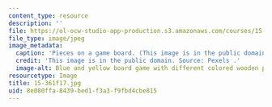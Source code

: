 ```yaml
---
content_type: resource
description: ''
file: https://ol-ocw-studio-app-production.s3.amazonaws.com/courses/15-361-executing-strategy-for-results-fall-2017/8e080ffa8439bed1f3a3f9fbd4cbe815_15-361f17.jpg
file_type: image/jpeg
image_metadata:
  caption: 'Pieces on a game board. (This image is in the public domain. Source: [Pexels](https://www.pexels.com/photo/blue-and-yellow-board-game-207924/).)'
  credit: 'This image is in the public domain. Source: Pexels .'
  image-alt: Blue and yellow board game with different colored wooden pieces and dice.
resourcetype: Image
title: 15-361f17.jpg
uid: 8e080ffa-8439-bed1-f3a3-f9fbd4cbe815
---
```

